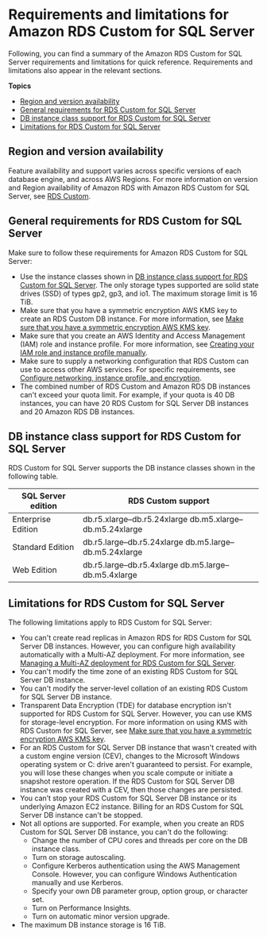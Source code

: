 # Requirements and limitations for Amazon RDS Custom for SQL Server<a name="custom-reqs-limits-MS"></a>

Following, you can find a summary of the Amazon RDS Custom for SQL Server requirements and limitations for quick reference\. Requirements and limitations also appear in the relevant sections\.

**Topics**
+ [Region and version availability](#custom-reqs-limits-MS.RegionVersionAvailability)
+ [General requirements for RDS Custom for SQL Server](#custom-reqs-limits.reqsMS)
+ [DB instance class support for RDS Custom for SQL Server](#custom-reqs-limits.instancesMS)
+ [Limitations for RDS Custom for SQL Server](#custom-reqs-limits.limitsMS)

## Region and version availability<a name="custom-reqs-limits-MS.RegionVersionAvailability"></a>

Feature availability and support varies across specific versions of each database engine, and across AWS Regions\. For more information on version and Region availability of Amazon RDS with Amazon RDS Custom for SQL Server, see [RDS Custom](Concepts.RDS_Fea_Regions_DB-eng.Feature.RDSCustom.md)\. 

## General requirements for RDS Custom for SQL Server<a name="custom-reqs-limits.reqsMS"></a>

Make sure to follow these requirements for Amazon RDS Custom for SQL Server:
+ Use the instance classes shown in [DB instance class support for RDS Custom for SQL Server](#custom-reqs-limits.instancesMS)\. The only storage types supported are solid state drives \(SSD\) of types gp2, gp3, and io1\. The maximum storage limit is 16 TiB\.
+ Make sure that you have a symmetric encryption AWS KMS key to create an RDS Custom DB instance\. For more information, see [Make sure that you have a symmetric encryption AWS KMS key](custom-setup-sqlserver.md#custom-setup-sqlserver.cmk)\.
+ Make sure that you create an AWS Identity and Access Management \(IAM\) role and instance profile\. For more information, see [Creating your IAM role and instance profile manually](custom-setup-sqlserver.md#custom-setup-sqlserver.iam)\.
+ Make sure to supply a networking configuration that RDS Custom can use to access other AWS services\. For specific requirements, see [Configure networking, instance profile, and encryption](custom-setup-sqlserver.md#custom-setup-sqlserver.iam-vpc)\.
+ The combined number of RDS Custom and Amazon RDS DB instances can't exceed your quota limit\. For example, if your quota is 40 DB instances, you can have 20 RDS Custom for SQL Server DB instances and 20 Amazon RDS DB instances\.

## DB instance class support for RDS Custom for SQL Server<a name="custom-reqs-limits.instancesMS"></a>

RDS Custom for SQL Server supports the DB instance classes shown in the following table\.


| SQL Server edition | RDS Custom support | 
| --- | --- | 
|  Enterprise Edition  |   db\.r5\.xlarge–db\.r5\.24xlarge db\.m5\.xlarge–db\.m5\.24xlarge  | 
|  Standard Edition  |   db\.r5\.large–db\.r5\.24xlarge db\.m5\.large–db\.m5\.24xlarge  | 
|  Web Edition  |   db\.r5\.large–db\.r5\.4xlarge db\.m5\.large–db\.m5\.4xlarge  | 

## Limitations for RDS Custom for SQL Server<a name="custom-reqs-limits.limitsMS"></a>

The following limitations apply to RDS Custom for SQL Server:
+ You can't create read replicas in Amazon RDS for RDS Custom for SQL Server DB instances\. However, you can configure high availability automatically with a Multi\-AZ deployment\. For more information, see [Managing a Multi\-AZ deployment for RDS Custom for SQL Server](custom-sqlserver-multiaz.md)\.
+ You can't modify the time zone of an existing RDS Custom for SQL Server DB instance\.
+ You can't modify the server\-level collation of an existing RDS Custom for SQL Server DB instance\.
+ Transparent Data Encryption \(TDE\) for database encryption isn't supported for RDS Custom for SQL Server\. However, you can use KMS for storage\-level encryption\. For more information on using KMS with RDS Custom for SQL Server, see [Make sure that you have a symmetric encryption AWS KMS key](custom-setup-sqlserver.md#custom-setup-sqlserver.cmk)\.
+ For an RDS Custom for SQL Server DB instance that wasn't created with a custom engine version \(CEV\), changes to the Microsoft Windows operating system or C: drive aren't guaranteed to persist\. For example, you will lose these changes when you scale compute or initiate a snapshot restore operation\. If the RDS Custom for SQL Server DB instance was created with a CEV, then those changes are persisted\.
+  You can’t stop your RDS Custom for SQL Server DB instance or its underlying Amazon EC2 instance\. Billing for an RDS Custom for SQL Server DB instance can't be stopped\. 
+ Not all options are supported\. For example, when you create an RDS Custom for SQL Server DB instance, you can't do the following:
  + Change the number of CPU cores and threads per core on the DB instance class\.
  + Turn on storage autoscaling\.
  + Configure Kerberos authentication using the AWS Management Console\. However, you can configure Windows Authentication manually and use Kerberos\.
  + Specify your own DB parameter group, option group, or character set\.
  + Turn on Performance Insights\.
  + Turn on automatic minor version upgrade\.
+ The maximum DB instance storage is 16 TiB\.